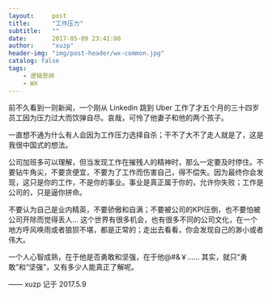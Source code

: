 ```yaml
---
layout:     post
title:      "工作压力"
subtitle:   ""
date:       2017-05-09 23:41:00
author:     "xuzp"
header-img: "img/post-header/wx-common.jpg"
catalog: false
tags:
    - 逻辑思辨
    - WX
---
```


前不久看到一则新闻，一个刚从 Linkedin 跳到 Uber 工作了才五个月的三十四岁员工因为压力过大而饮弹自尽。哀哉，可怜了他妻子和他的两个孩子。

一直想不通为什么有人会因为工作压力选择自杀；干不了大不了走人就是了，这是我很中国式的想法。

公司加班多可以理解，但当发现工作在摧残人的精神时，那么一定要及时停住。不要钻牛角尖，不要贪便宜，不要为了工作而伤害自己，得不偿失。因为最终你会发现，这只是你的工作，不是你的事业。事业是真正属于你的，允许你失败；工作是公司的，只是逼你拼命。

不要认为自己是业内精英，不要骄傲和自满；不要被公司的KPI压倒，也不要怕被公司开除而觉得丢人... 这个世界有很多机会，也有很多不同的公司文化，在一个地方呼风唤雨或者狼狈不堪，都是正常的；走出去看看，你会发现自己的渺小或者伟大。

一个人心智成熟，在于他是否勇敢和坚强，在于他@#&￥...... 其实，就只“勇敢”和“坚强”，又有多少人能真正了解呢。

—— xuzp 记于 2017.5.9

